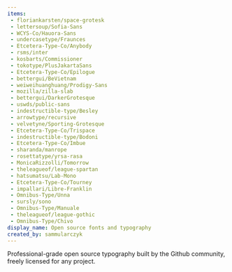 ```yaml
---
items:
 - floriankarsten/space-grotesk
 - lettersoup/Sofia-Sans
 - WCYS-Co/Hauora-Sans
 - undercasetype/Fraunces
 - Etcetera-Type-Co/Anybody
 - rsms/inter
 - kosbarts/Commissioner
 - tokotype/PlusJakartaSans
 - Etcetera-Type-Co/Epilogue
 - bettergui/BeVietnam 
 - weiweihuanghuang/Prodigy-Sans
 - mozilla/zilla-slab
 - bettergui/DarkerGrotesque
 - uswds/public-sans
 - indestructible-type/Besley
 - arrowtype/recursive
 - velvetyne/Sporting-Grotesque
 - Etcetera-Type-Co/Trispace
 - indestructible-type/Bodoni
 - Etcetera-Type-Co/Imbue
 - sharanda/manrope
 - rosettatype/yrsa-rasa
 - MonicaRizzolli/Tomorrow
 - theleagueof/league-spartan
 - hatsumatsu/Lab-Mono
 - Etcetera-Type-Co/Tourney
 - impallari/Libre-Franklin
 - Omnibus-Type/Unna
 - sursly/sono
 - Omnibus-Type/Manuale
 - theleagueof/league-gothic
 - Omnibus-Type/Chivo
display_name: Open source fonts and typography
created_by: sammularczyk
---
```

Professional-grade open source typography built by the Github community, freely licensed for any project.

